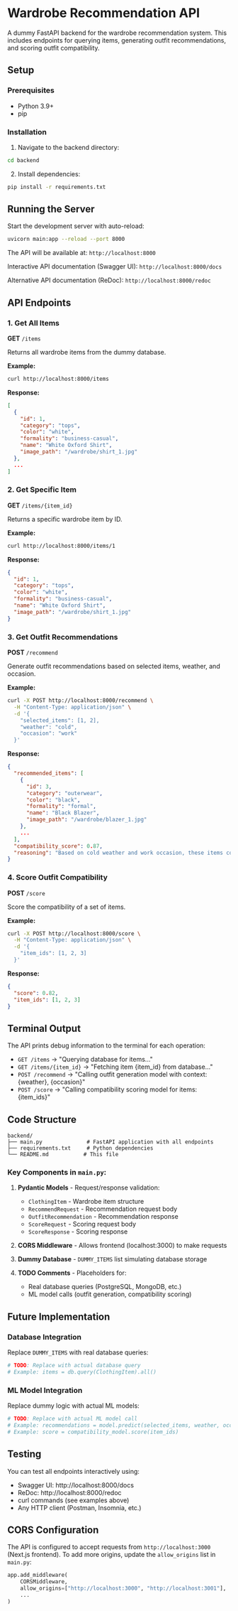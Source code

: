 # Wardrobe Recommendation API

A dummy FastAPI backend for the wardrobe recommendation system. This includes endpoints for querying items, generating outfit recommendations, and scoring outfit compatibility.

## Setup

### Prerequisites
- Python 3.9+
- pip

### Installation

1. Navigate to the backend directory:
```bash
cd backend
```

2. Install dependencies:
```bash
pip install -r requirements.txt
```

## Running the Server

Start the development server with auto-reload:
```bash
uvicorn main:app --reload --port 8000
```

The API will be available at: `http://localhost:8000`

Interactive API documentation (Swagger UI): `http://localhost:8000/docs`

Alternative API documentation (ReDoc): `http://localhost:8000/redoc`

## API Endpoints

### 1. Get All Items
**GET** `/items`

Returns all wardrobe items from the dummy database.

**Example:**
```bash
curl http://localhost:8000/items
```

**Response:**
```json
[
  {
    "id": 1,
    "category": "tops",
    "color": "white",
    "formality": "business-casual",
    "name": "White Oxford Shirt",
    "image_path": "/wardrobe/shirt_1.jpg"
  },
  ...
]
```

### 2. Get Specific Item
**GET** `/items/{item_id}`

Returns a specific wardrobe item by ID.

**Example:**
```bash
curl http://localhost:8000/items/1
```

**Response:**
```json
{
  "id": 1,
  "category": "tops",
  "color": "white",
  "formality": "business-casual",
  "name": "White Oxford Shirt",
  "image_path": "/wardrobe/shirt_1.jpg"
}
```

### 3. Get Outfit Recommendations
**POST** `/recommend`

Generate outfit recommendations based on selected items, weather, and occasion.

**Example:**
```bash
curl -X POST http://localhost:8000/recommend \
  -H "Content-Type: application/json" \
  -d '{
    "selected_items": [1, 2],
    "weather": "cold",
    "occasion": "work"
  }'
```

**Response:**
```json
{
  "recommended_items": [
    {
      "id": 3,
      "category": "outerwear",
      "color": "black",
      "formality": "formal",
      "name": "Black Blazer",
      "image_path": "/wardrobe/blazer_1.jpg"
    },
    ...
  ],
  "compatibility_score": 0.87,
  "reasoning": "Based on cold weather and work occasion, these items complement your selected pieces well."
}
```

### 4. Score Outfit Compatibility
**POST** `/score`

Score the compatibility of a set of items.

**Example:**
```bash
curl -X POST http://localhost:8000/score \
  -H "Content-Type: application/json" \
  -d '{
    "item_ids": [1, 2, 3]
  }'
```

**Response:**
```json
{
  "score": 0.82,
  "item_ids": [1, 2, 3]
}
```

## Terminal Output

The API prints debug information to the terminal for each operation:

- `GET /items` → "Querying database for items..."
- `GET /items/{item_id}` → "Fetching item {item_id} from database..."
- `POST /recommend` → "Calling outfit generation model with context: {weather}, {occasion}"
- `POST /score` → "Calling compatibility scoring model for items: {item_ids}"

## Code Structure

```
backend/
├── main.py              # FastAPI application with all endpoints
├── requirements.txt     # Python dependencies
└── README.md           # This file
```

### Key Components in `main.py`:

1. **Pydantic Models** - Request/response validation:
   - `ClothingItem` - Wardrobe item structure
   - `RecommendRequest` - Recommendation request body
   - `OutfitRecommendation` - Recommendation response
   - `ScoreRequest` - Scoring request body
   - `ScoreResponse` - Scoring response

2. **CORS Middleware** - Allows frontend (localhost:3000) to make requests

3. **Dummy Database** - `DUMMY_ITEMS` list simulating database storage

4. **TODO Comments** - Placeholders for:
   - Real database queries (PostgreSQL, MongoDB, etc.)
   - ML model calls (outfit generation, compatibility scoring)

## Future Implementation

### Database Integration
Replace `DUMMY_ITEMS` with real database queries:
```python
# TODO: Replace with actual database query
# Example: items = db.query(ClothingItem).all()
```

### ML Model Integration
Replace dummy logic with actual ML models:
```python
# TODO: Replace with actual ML model call
# Example: recommendations = model.predict(selected_items, weather, occasion)
# Example: score = compatibility_model.score(item_ids)
```

## Testing

You can test all endpoints interactively using:
- Swagger UI: http://localhost:8000/docs
- ReDoc: http://localhost:8000/redoc
- curl commands (see examples above)
- Any HTTP client (Postman, Insomnia, etc.)

## CORS Configuration

The API is configured to accept requests from `http://localhost:3000` (Next.js frontend). To add more origins, update the `allow_origins` list in `main.py`:

```python
app.add_middleware(
    CORSMiddleware,
    allow_origins=["http://localhost:3000", "http://localhost:3001"],
    ...
)
```
